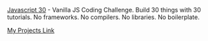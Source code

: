 [Javascript 30](https://javascript30.com/ "Javascript 30") - Vanilla JS Coding Challenge. Build 30 things with 30 tutorials. No frameworks. No compilers. No libraries. No boilerplate.

[My Projects Link](https://fleemaja.github.io/javascript30/ "Javascript 30")
